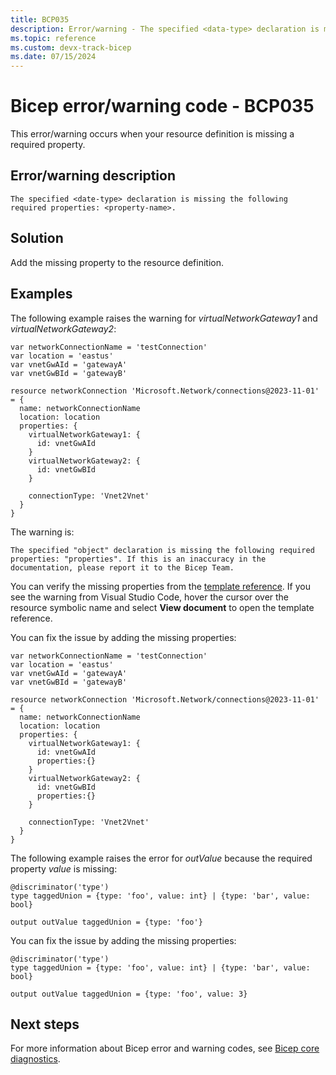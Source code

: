 ```yaml
---
title: BCP035
description: Error/warning - The specified <data-type> declaration is missing the following required properties <property-name>.
ms.topic: reference
ms.custom: devx-track-bicep
ms.date: 07/15/2024
---
```


# Bicep error/warning code - BCP035

This error/warning occurs when your resource definition is missing a required property.

## Error/warning description

`The specified <date-type> declaration is missing the following required properties: <property-name>.`

## Solution

Add the missing property to the resource definition.

## Examples

The following example raises the warning for _virtualNetworkGateway1_ and _virtualNetworkGateway2_:

```bicep
var networkConnectionName = 'testConnection'
var location = 'eastus'
var vnetGwAId = 'gatewayA'
var vnetGwBId = 'gatewayB'

resource networkConnection 'Microsoft.Network/connections@2023-11-01' = {
  name: networkConnectionName
  location: location
  properties: {
    virtualNetworkGateway1: {
      id: vnetGwAId
    }
    virtualNetworkGateway2: {
      id: vnetGwBId
    }

    connectionType: 'Vnet2Vnet' 
  }
}
```

The warning is:

```warning
The specified "object" declaration is missing the following required properties: "properties". If this is an inaccuracy in the documentation, please report it to the Bicep Team.
```

You can verify the missing properties from the [template reference](/azure/templates). If you see the warning from Visual Studio Code, hover the cursor over the resource symbolic name and select **View document** to open the template reference.

You can fix the issue by adding the missing properties:

```bicep
var networkConnectionName = 'testConnection'
var location = 'eastus'
var vnetGwAId = 'gatewayA'
var vnetGwBId = 'gatewayB'

resource networkConnection 'Microsoft.Network/connections@2023-11-01' = {
  name: networkConnectionName
  location: location
  properties: {
    virtualNetworkGateway1: {
      id: vnetGwAId
      properties:{}
    }
    virtualNetworkGateway2: {
      id: vnetGwBId
      properties:{}
    }

    connectionType: 'Vnet2Vnet' 
  }
}
```

The following example raises the error for _outValue_ because the required property _value_ is missing:

```bicep
@discriminator('type')
type taggedUnion = {type: 'foo', value: int} | {type: 'bar', value: bool}

output outValue taggedUnion = {type: 'foo'}
```

You can fix the issue by adding the missing properties:

```bicep
@discriminator('type')
type taggedUnion = {type: 'foo', value: int} | {type: 'bar', value: bool}

output outValue taggedUnion = {type: 'foo', value: 3}
```

## Next steps

For more information about Bicep error and warning codes, see [Bicep core diagnostics](../bicep-core-diagnostics.md).

